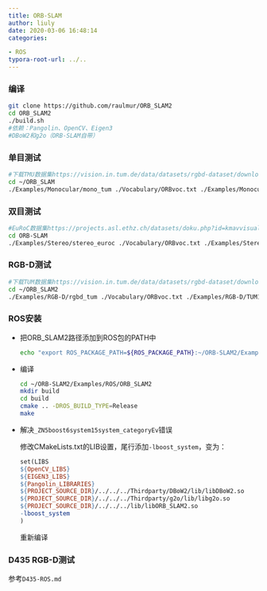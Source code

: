 ```yaml
---
title: ORB-SLAM
author: liuly
date: 2020-03-06 16:48:14
categories:

- ROS
typora-root-url: ../..
---
```


### 编译

```sh
git clone https://github.com/raulmur/ORB_SLAM2
cd ORB_SLAM2
./build.sh
#依赖：Pangolin、OpenCV、Eigen3
#DBoW2和g2o（ORB-SLAM自带）
```

### 单目测试

```sh
#下载TMU数据集https://vision.in.tum.de/data/datasets/rgbd-dataset/download
cd ~/ORB_SLAM
./Examples/Monocular/mono_tum ./Vocabulary/ORBvoc.txt ./Examples/Monocular/TUM1.yaml ~/dataset/rgbd_dataset_freiburg1_xyz
```

### 双目测试

```sh
#EuRoC数据集https://projects.asl.ethz.ch/datasets/doku.php?id=kmavvisualinertialdatasets
cd ORB-SLAM
./Examples/Stereo/stereo_euroc ./Vocabulary/ORBvoc.txt ./Examples/Stereo/EuRoC.yaml ~/dataset/mav0/cam0/data ~/dataset/mav0/cam1/data ./Examples/Stereo/EuRoC_TimeStamps/MH01.txt
```

### RGB-D测试

```sh
#下载TUM数据集https://vision.in.tum.de/data/datasets/rgbd-dataset/download
cd ~/ORB_SLAM2
./Examples/RGB-D/rgbd_tum ./Vocabulary/ORBvoc.txt ./Examples/RGB-D/TUM1.yaml ~/dataset/rgbd_dataset_freiburg1_room/ ~/dataset/rgbd_dataset_freiburg1_room/associate.txt
```

### ROS安装

- 把ORB_SLAM2路径添加到ROS包的PATH中

  ```sh
  echo "export ROS_PACKAGE_PATH=${ROS_PACKAGE_PATH}:~/ORB-SLAM2/Examples/ROS/ORB_SLAM2" >> ~/.bashrc
  ```

- 编译

  ```sh
  cd ~/ORB-SLAM2/Examples/ROS/ORB_SLAM2
  mkdir build
  cd build
  cmake .. -DROS_BUILD_TYPE=Release
  make
  ```

- 解决`_ZN5boost6system15system_categoryEv`错误

  修改CMakeLists.txt的LIB设置，尾行添加`-lboost_system`，变为：

  ```makefile
  set(LIBS 
  ${OpenCV_LIBS} 
  ${EIGEN3_LIBS}
  ${Pangolin_LIBRARIES}
  ${PROJECT_SOURCE_DIR}/../../../Thirdparty/DBoW2/lib/libDBoW2.so
  ${PROJECT_SOURCE_DIR}/../../../Thirdparty/g2o/lib/libg2o.so
  ${PROJECT_SOURCE_DIR}/../../../lib/libORB_SLAM2.so
  -lboost_system
  )
  ```

  重新编译

### D435 RGB-D测试

参考`D435-ROS.md`

